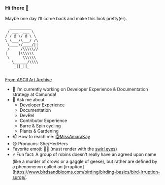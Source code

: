 ### Hi there 👋

Maybe one day I'll come back and make this look pretty(er).

```
  __________
 / ___  ___ \
/ / @ \/ @ \ \
\ \___/\___/ /\
 \____\/____/||
 /     /\\\\\//
|     |\\\\\\
 \      \\\\\\
   \______/\\\\
    _||_||_
    
```
[From ASCII Art Archive](https://www.asciiart.eu/animals/birds-land)

- 🔭 I’m currently working on Developer Experience & Documentation strategy at Camunda!
- 💬 Ask me about
  - Developer Experience
  - Documentation
  - DevRel
  - Contributor Experience
  - Barre & Spin cycling
  - Plants & Gardening
- 📫 How to reach me: [@MissAmaraKay](https://twitter.com/missamarakay)
- 😄 Pronouns: She/Her/Hers
- Favorite emoji: 😵‍💫 (must render with the [swirl eyes](https://emojipedia.org/face-with-spiral-eyes/))
- ⚡ Fun fact: A group of robins doesn't really have an agreed upon name (like a murder of crows or a gaggle of geese), but rather are defined by a phenomenon called an [irruption](https://www.birdsandblooms.com/birding/birding-basics/bird-irruption-surge/. 
